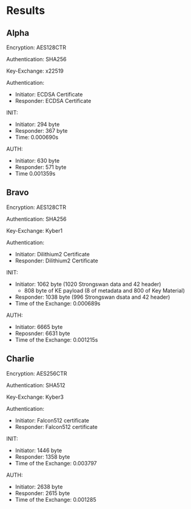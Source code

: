 # Results

## Alpha

Encryption: AES128CTR

Authentication: SHA256

Key-Exchange: x22519

Authentication: 

- Initiator: ECDSA Certificate
- Responder: ECDSA Certificate

INIT:

- Initiator: 294 byte
- Responder: 367 byte
- Time: 0.000690s

AUTH:
- Initiator: 630 byte
- Responder: 571 byte
- Time 0.001359s


## Bravo

Encryption: AES128CTR

Authentication: SHA256

Key-Exchange: Kyber1

Authentication: 

- Initiator: Dilithium2 Certificate
- Responder: Dilithium2 Certificate

INIT:

- Initiator: 1062 byte (1020 Strongswan data and 42 header)
    - 808 byte of KE payload (8 of metadata and 800 of Key Material)
- Responder: 1038 byte (996 Strongswan dsata and 42 header)
- Time of the Exchange: 0.000689s

AUTH:

- Initiator: 6665 byte
- Reposnder: 6631 byte
- Time of the Exchange: 0.001215s

## Charlie

Encryption: AES256CTR

Authentication: SHA512

Key-Exchange: Kyber3

Authentication:

- Initiator: Falcon512 certificate
- Responder: Falcon512 certificate


INIT:

- Initiator: 1446 byte
- Responder: 1358 byte
- Time of the Exchange: 0.003797

AUTH:

- Initiator: 2638 byte
- Responder: 2615 byte
- Time of the Exchange: 0.001285


